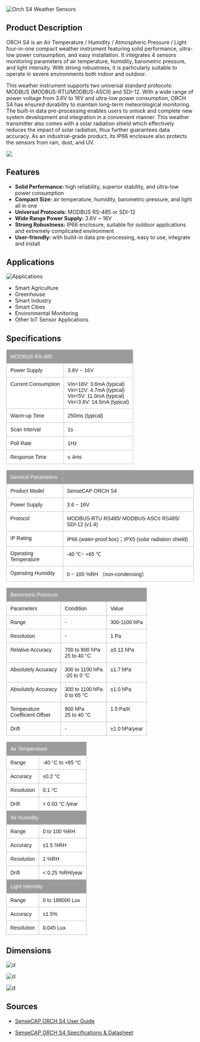 ![Orch S4 Weather Sensors](https://files.seeedstudio.com/wiki/Orch_S4_Weather_Station/01_16_2.png)

## Product Description

ORCH S4 is an Air Temperature / Humidity / Atmospheric Pressure / Light four-in-one compact weather instrument featuring solid performance, ultra-low power consumption, and easy installation. It integrates 4 sensors monitoring parameters of air temperature, humidity, barometric pressure, and light intensity. With strong robustness, it is particularly suitable to operate in severe environments both indoor and outdoor.
 
This weather instrument supports two universal standard protocols: MODBUS (MODBUS-RTU/MODBUS-ASCII) and SDI-12. With a wide range of power voltage from 3.6V to 16V and ultra-low power consumption, ORCH S4 has ensured durability to maintain long-term meteorological monitoring. The built-in data pre-processing enables users to unlock and complete new system development and integration in a convenient manner. This weather transmitter also comes with a solar radiation shield which effectively reduces the impact of solar radiation, thus further guarantees data accuracy. As an industrial-grade product, its IP66 enclosure also protects the sensors from rain, dust, and UV.
 

[![](https://files.seeedstudio.com/wiki/Seeed-WiKi/docs/images/300px-Get_One_Now_Banner-ragular.png)](https://www.seeedstudio.com/ORCH-S4-A1A-p-4810.html)



## Features


* **Solid Performance:** high reliability, superior stability, and ultra-low power consumption
* **Compact Size:** air temperature, humidity, barometric pressure, and light all in one
* **Universal Protocols:** MODBUS RS-485 or SDI-12
* **Wide Range Power Supply:** 3.6V ~ 16V
* **Strong Robustness:** IP66 enclosure, suitable for outdoor applications and extremely complicated environment
* **User-friendly:** with build-in data pre-processing, easy to use, integrate and install 


## Applications

![Applications](https://files.seeedstudio.com/wiki/Orch_S4_Weather_Station/applications.png)


* Smart Agriculture
* Greenhouse
* Smart Industry
* Smart Cities
* Environmental Monitoring
* Other IoT Sensor Applications



## Specifications
<style type="text/css">
.tg  {border-collapse:collapse;border-spacing:0;}
.tg td{border-color:black;border-style:solid;border-width:1px;font-family:Arial, sans-serif;font-size:14px;
  overflow:hidden;padding:10px 5px;word-break:normal;}
.tg th{border-color:black;border-style:solid;border-width:1px;font-family:Arial, sans-serif;font-size:14px;
  font-weight:normal;overflow:hidden;padding:10px 5px;word-break:normal;}
.tg .tg-2fdn{border-color:#9b9b9b;text-align:left;vertical-align:top}
.tg .tg-e2cz{background-color:#9b9b9b;border-color:#9b9b9b;color:#ffffff;text-align:left;vertical-align:top}
</style>
<table class="tg">
<thead>
<tr><th class="tg-qw69" colspan="2">MODBUS RS-485</th></tr>
</thead>
<tbody>
<tr>
<td class="tg-855q">Power Supply</td>
<td class="tg-855q">3.6V ~ 16V</td>
</tr>
<tr>
<td class="tg-855q">Current Consumption</td>
<td class="tg-855q">Vin=16V: 3.6mA (typical)<br />Vin=12V: 4.7mA (typical)<br />Vin=5V: 11.0mA (typical)<br />Vin=3.6V: 14.5mA (typical)</td>
</tr>
<tr>
<td class="tg-855q">Warm-up Time</td>
<td class="tg-855q">250ms (typical)</td>
</tr>
<tr>
<td class="tg-855q">Scan Interval</td>
<td class="tg-855q">1s</td>
</tr>
<tr>
<td class="tg-855q">Poll Rate</td>
<td class="tg-855q">1Hz</td>
</tr>
<tr>
<td class="tg-855q">Response Time</td>
<td class="tg-855q">≤ 4ms</td>
</tr>
</tbody>
</table>
</div>
<div class="wide-screen-container__39MF" data-is-widescreen="false" data-type="paragraph">
<style type="text/css" xml="space"><!--
.tg  {border-collapse:collapse;border-spacing:0;}
.tg td{border-color:black;border-style:solid;border-width:1px;font-family:Arial, sans-serif;font-size:14px;
  overflow:hidden;padding:10px 10px;word-break:normal;}
.tg th{border-color:black;border-style:solid;border-width:1px;font-family:Arial, sans-serif;font-size:14px;
  font-weight:normal;overflow:hidden;padding:10px 10px;word-break:normal;}
.tg .tg-qw69{background-color:#9b9b9b;border-color:#c0c0c0;color:#ffffff;text-align:left;vertical-align:top}
.tg .tg-855q{background-color:#ffffff;border-color:#c0c0c0;text-align:left;vertical-align:top}
--></style>
<table class="tg">
<thead>
<tr><th class="tg-qw69">General Parameters</th><th class="tg-qw69"></th></tr>
</thead>
<tbody>
<tr>
<td class="tg-855q">Product Model</td>
<td class="tg-855q">SenseCAP ORCH S4</td>
</tr>
<tr>
<td class="tg-855q">Power Supply</td>
<td class="tg-855q">3.6 ~ 16V</td>
</tr>
<tr>
<td class="tg-855q">Protocol</td>
<td class="tg-855q">MODBUS-RTU RS485/ MODBUS-ASCII RS485/ SDI-12 (v1.4)</td>
</tr>
<tr>
<td class="tg-855q">IP Rating</td>
<td class="tg-855q">IP66 (water-proof box)；IPX5 (solar radiation shield)</td>
</tr>
<tr>
<td class="tg-855q">Operating Temperature</td>
<td class="tg-855q">-40 ℃~ +65 ℃</td>
</tr>
<tr>
<td class="tg-855q">Operating Humidity</td>
<td class="tg-855q">0 ~ 100 %RH （non-condensing）</td>
</tr>
</tbody>
</table>
<style type="text/css" xml="space"><!--
.tg  {border-collapse:collapse;border-spacing:0;}
.tg td{border-color:black;border-style:solid;border-width:1px;font-family:Arial, sans-serif;font-size:14px;
  overflow:hidden;padding:10px 5px;word-break:normal;}
.tg th{border-color:black;border-style:solid;border-width:1px;font-family:Arial, sans-serif;font-size:14px;
  font-weight:normal;overflow:hidden;padding:10px 5px;word-break:normal;}
.tg .tg-qw69{background-color:#9b9b9b;border-color:#c0c0c0;color:#ffffff;text-align:left;vertical-align:top}
.tg .tg-wo29{border-color:#c0c0c0;text-align:left;vertical-align:top}
--></style>
<table class="tg">
<thead>
<tr><th class="tg-qw69" colspan="3">Barometric Pressure</th></tr>
</thead>
<tbody>
<tr>
<td class="tg-wo29">Parameters</td>
<td class="tg-wo29">Condition</td>
<td class="tg-wo29">Value</td>
</tr>
<tr>
<td class="tg-wo29">Range</td>
<td class="tg-wo29">-</td>
<td class="tg-wo29">300-1100 hPa</td>
</tr>
<tr>
<td class="tg-wo29">Resolution</td>
<td class="tg-wo29">-</td>
<td class="tg-wo29">1 Pa</td>
</tr>
<tr>
<td class="tg-wo29">Relative Accuracy</td>
<td class="tg-wo29">700 to 900 hPa<br />25 to 40 °C</td>
<td class="tg-wo29"><span data-style="font-weight: 400; font-style: normal;">±0.12 hPa</span></td>
</tr>
<tr>
<td class="tg-wo29">Absolutely Accuracy</td>
<td class="tg-wo29">300 to 1100 hPa<br />-20 to 0 °C</td>
<td class="tg-wo29"><span data-style="font-weight: 400; font-style: normal;">±1.7 hPa</span></td>
</tr>
<tr>
<td class="tg-wo29"><span data-style="font-weight: 400; font-style: normal;">Absolutely Accuracy</span></td>
<td class="tg-wo29">300 to 1100 hPa<br />0 to 65 °C</td>
<td class="tg-wo29"><span data-style="font-weight: 400; font-style: normal;">±1.0 hPa</span></td>
</tr>
<tr>
<td class="tg-wo29">Temperature <br />Coefficient Offset</td>
<td class="tg-wo29">900 hPa<br />25 to 40 °C</td>
<td class="tg-wo29">1.5 Pa/K</td>
</tr>
<tr>
<td class="tg-wo29">Drift</td>
<td class="tg-wo29">-</td>
<td class="tg-wo29"><span data-style="font-weight: 400; font-style: normal;">±1.0 hPa/year</span></td>
</tr>
</tbody>
</table>
<style type="text/css" xml="space"><!--
.tg  {border-collapse:collapse;border-spacing:0;}
.tg td{border-color:black;border-style:solid;border-width:1px;font-family:Arial, sans-serif;font-size:14px;
  overflow:hidden;padding:10px 10px;word-break:normal;}
.tg th{border-color:black;border-style:solid;border-width:1px;font-family:Arial, sans-serif;font-size:14px;
  font-weight:normal;overflow:hidden;padding:10px 10px;word-break:normal;}
.tg .tg-qw69{background-color:#9b9b9b;border-color:#c0c0c0;color:#ffffff;text-align:left;vertical-align:top}
.tg .tg-855q{background-color:#ffffff;border-color:#c0c0c0;text-align:left;vertical-align:top}
--></style>
<table class="tg">
<thead>
<tr><th class="tg-qw69" colspan="2">Air Temperature</th></tr>
</thead>
<tbody>
<tr>
<td class="tg-855q">Range</td>
<td class="tg-855q">-40 °C to +85 °C</td>
</tr>
<tr>
<td class="tg-855q">Accuracy</td>
<td class="tg-855q"><span data-style="font-weight: 400; font-style: normal;">±0.2 </span>°C</td>
</tr>
<tr>
<td class="tg-855q">Resolution</td>
<td class="tg-855q">0.1 °C</td>
</tr>
<tr>
<td class="tg-855q">Drift</td>
<td class="tg-855q">&lt; 0.03 °C /year</td>
</tr>
<tr><th class="tg-qw69" colspan="2">Air Humidity</th></tr>
<tr>
<td class="tg-855q">Range</td>
<td class="tg-855q">0 to 100 %RH</td>
</tr>
<tr>
<td class="tg-855q">Accuracy</td>
<td class="tg-855q"><span data-style="font-weight: 400; font-style: normal;">±1.5 %RH</span></td>
</tr>
<tr>
<td class="tg-855q">Resolution</td>
<td class="tg-855q">1 %RH</td>
</tr>
<tr>
<td class="tg-855q">Drift</td>
<td class="tg-855q">&lt; 0.25 %RH/year</td>
</tr>
<tr><th class="tg-qw69" colspan="2">Light Intensity</th></tr>
<tr>
<td class="tg-855q">Range</td>
<td class="tg-855q">0 to 188000 Lux</td>
</tr>
<tr>
<td class="tg-855q">Accuracy</td>
<td class="tg-855q"><span data-style="font-weight: 400; font-style: normal;">±1.5%</span></td>
</tr>
<tr>
<td class="tg-855q">Resolution</td>
<td class="tg-855q">0.045 Lux</td>
</tr>
</tbody>
</table>


## Dimensions

![d](https://files.seeedstudio.com/wiki/Orch_S4_Weather_Station/d1.png)

![d](https://files.seeedstudio.com/wiki/Orch_S4_Weather_Station/d2.png)

![d](https://files.seeedstudio.com/wiki/Orch_S4_Weather_Station/d3.png)


## Sources

* [SenseCAP ORCH S4 User Guide](https://files.seeedstudio.com/wiki/Orch_S4_Weather_Station/SenseCAP_ORCH_S4-User_Guide.pdf)

* [SenseCAP ORCH S4 Specifications & Datasheet](https://files.seeedstudio.com/wiki/Orch_S4_Weather_Station/SenseCAP_ORCH_S4-DataSheet.pdf)